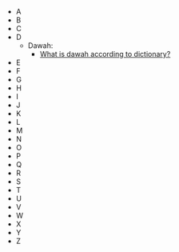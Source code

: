 - A
- B
- C
- D
  - Dawah:
    - [What is dawah according to dictionary?](./Antinet/1_Humanities/1.1_Islam/1.1.2_Practice/1.1.2.1_Aqidah/1.1.2.1.6_Dawah/1.1.2.1.6.1_What_is_dawah_in_Islam.md)
- E
- F
- G
- H
- I
- J
- K
- L
- M
- N
- O
- P
- Q
- R
- S
- T
- U
- V
- W
- X
- Y
- Z
